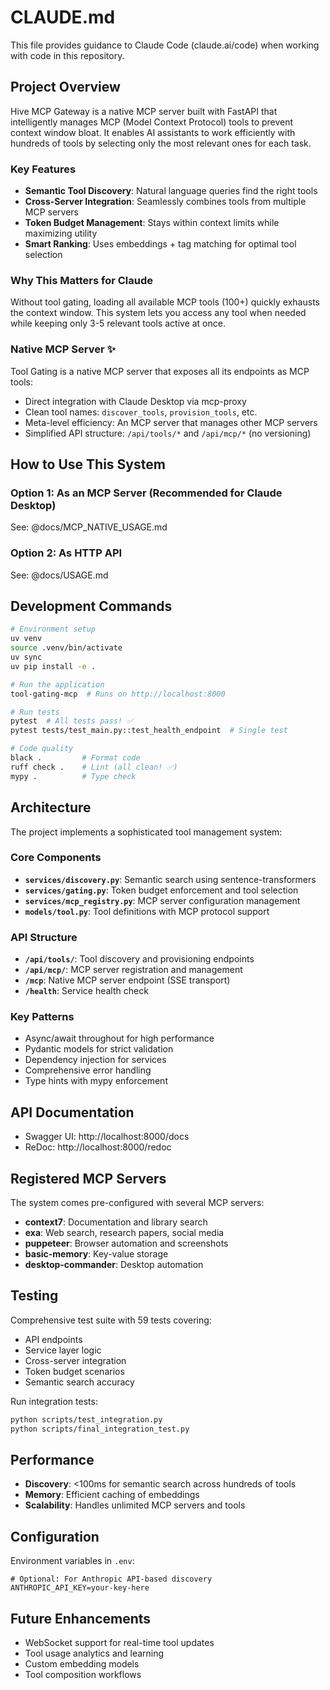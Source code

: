 # CLAUDE.md

This file provides guidance to Claude Code (claude.ai/code) when working with code in this repository.

## Project Overview

Hive MCP Gateway is a native MCP server built with FastAPI that intelligently manages MCP (Model Context Protocol) tools to prevent context window bloat. It enables AI assistants to work efficiently with hundreds of tools by selecting only the most relevant ones for each task.

### Key Features
- **Semantic Tool Discovery**: Natural language queries find the right tools
- **Cross-Server Integration**: Seamlessly combines tools from multiple MCP servers  
- **Token Budget Management**: Stays within context limits while maximizing utility
- **Smart Ranking**: Uses embeddings + tag matching for optimal tool selection

### Why This Matters for Claude
Without tool gating, loading all available MCP tools (100+) quickly exhausts the context window. This system lets you access any tool when needed while keeping only 3-5 relevant tools active at once.

### Native MCP Server ✨
Tool Gating is a native MCP server that exposes all its endpoints as MCP tools:
- Direct integration with Claude Desktop via mcp-proxy
- Clean tool names: `discover_tools`, `provision_tools`, etc.
- Meta-level efficiency: An MCP server that manages other MCP servers
- Simplified API structure: `/api/tools/*` and `/api/mcp/*` (no versioning)

## How to Use This System

### Option 1: As an MCP Server (Recommended for Claude Desktop)
See:
@docs/MCP_NATIVE_USAGE.md

### Option 2: As HTTP API
See:
@docs/USAGE.md

## Development Commands

```bash
# Environment setup
uv venv
source .venv/bin/activate
uv sync
uv pip install -e .

# Run the application
tool-gating-mcp  # Runs on http://localhost:8000

# Run tests
pytest  # All tests pass! ✅
pytest tests/test_main.py::test_health_endpoint  # Single test

# Code quality
black .         # Format code
ruff check .    # Lint (all clean! ✅)
mypy .          # Type check
```

## Architecture

The project implements a sophisticated tool management system:

### Core Components
- **`services/discovery.py`**: Semantic search using sentence-transformers
- **`services/gating.py`**: Token budget enforcement and tool selection
- **`services/mcp_registry.py`**: MCP server configuration management
- **`models/tool.py`**: Tool definitions with MCP protocol support

### API Structure
- **`/api/tools/`**: Tool discovery and provisioning endpoints
- **`/api/mcp/`**: MCP server registration and management
- **`/mcp`**: Native MCP server endpoint (SSE transport)
- **`/health`**: Service health check

### Key Patterns
- Async/await throughout for high performance
- Pydantic models for strict validation
- Dependency injection for services
- Comprehensive error handling
- Type hints with mypy enforcement

## API Documentation

- Swagger UI: http://localhost:8000/docs
- ReDoc: http://localhost:8000/redoc

## Registered MCP Servers

The system comes pre-configured with several MCP servers:
- **context7**: Documentation and library search
- **exa**: Web search, research papers, social media
- **puppeteer**: Browser automation and screenshots
- **basic-memory**: Key-value storage
- **desktop-commander**: Desktop automation

## Testing

Comprehensive test suite with 59 tests covering:
- API endpoints
- Service layer logic
- Cross-server integration
- Token budget scenarios
- Semantic search accuracy

Run integration tests:
```bash
python scripts/test_integration.py
python scripts/final_integration_test.py
```

## Performance

- **Discovery**: <100ms for semantic search across hundreds of tools
- **Memory**: Efficient caching of embeddings
- **Scalability**: Handles unlimited MCP servers and tools

## Configuration

Environment variables in `.env`:
```
# Optional: For Anthropic API-based discovery
ANTHROPIC_API_KEY=your-key-here
```

## Future Enhancements

- WebSocket support for real-time tool updates
- Tool usage analytics and learning
- Custom embedding models
- Tool composition workflows